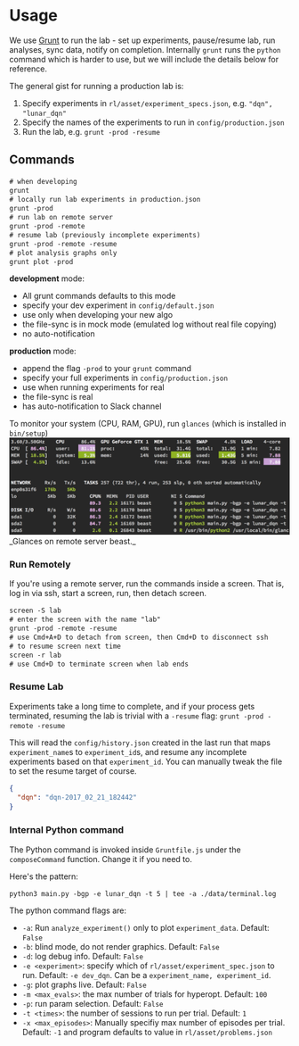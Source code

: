 # <a name="usage"></a>Usage

We use [Grunt](http://gruntjs.com/) to run the lab - set up experiments, pause/resume lab, run analyses, sync data, notify on completion. Internally `grunt` runs the `python` command which is harder to use, but we will include the details below for reference.

The general gist for running a production lab is:

1. Specify experiments in `rl/asset/experiment_specs.json`, e.g. `"dqn", "lunar_dqn"`
2. Specify the names of the experiments to run in `config/production.json`
3. Run the lab, e.g. `grunt -prod -resume`


## Commands

```shell
# when developing
grunt
# locally run lab experiments in production.json
grunt -prod
# run lab on remote server
grunt -prod -remote
# resume lab (previously incomplete experiments)
grunt -prod -remote -resume
# plot analysis graphs only
grunt plot -prod
```

**development** mode:

- All grunt commands defaults to this mode
- specify your dev experiment in `config/default.json`
- use only when developing your new algo
- the file-sync is in mock mode (emulated log without real file copying)
- no auto-notification


**production** mode:

- append the flag `-prod` to your `grunt` command
- specify your full experiments in `config/production.json`
- use when running experiments for real
- the file-sync is real
- has auto-notification to Slack channel


<aside class="notice">
To monitor your system (CPU, RAM, GPU), run <code>glances</code> (which is installed in <code>bin/setup</code>)
</aside>

<img alt="Glances to monitor your system" src="./images/glances.png" />
_Glances on remote server beast._


### Run Remotely

If you're using a remote server, run the commands inside a screen. That is, log in via ssh, start a screen, run, then detach screen.

```shell
screen -S lab
# enter the screen with the name "lab"
grunt -prod -remote -resume
# use Cmd+A+D to detach from screen, then Cmd+D to disconnect ssh
# to resume screen next time
screen -r lab
# use Cmd+D to terminate screen when lab ends
```

### Resume Lab

Experiments take a long time to complete, and if your process gets terminated, resuming the lab is trivial with a `-resume` flag: `grunt -prod -remote -resume`

This will read the `config/history.json` created in the last run that maps `experiment_name`s to `experiment_id`s, and resume any incomplete experiments based on that `experiment_id`. You can manually tweak the file to set the resume target of course.

```json
{
  "dqn": "dqn-2017_02_21_182442"
}
```

### Internal Python command

The Python command is invoked inside `Gruntfile.js` under the `composeCommand` function. Change it if you need to.

Here's the pattern:

```shell
python3 main.py -bgp -e lunar_dqn -t 5 | tee -a ./data/terminal.log
```

The python command flags are:

- `-a`: Run `analyze_experiment()` only to plot `experiment_data`. Default: `False`
- `-b`: blind mode, do not render graphics. Default: `False`
- `-d`: log debug info. Default: `False`
- `-e <experiment>`: specify which of `rl/asset/experiment_spec.json` to run. Default: `-e dev_dqn`. Can be a `experiment_name, experiment_id`.
- `-g`: plot graphs live. Default: `False`
- `-m <max_evals>`: the max number of trials for hyperopt. Default: `100`
- `-p`: run param selection. Default: `False`
- `-t <times>`: the number of sessions to run per trial. Default: `1`
- `-x <max_episodes>`: Manually specifiy max number of episodes per trial. Default: `-1` and program defaults to value in `rl/asset/problems.json`
